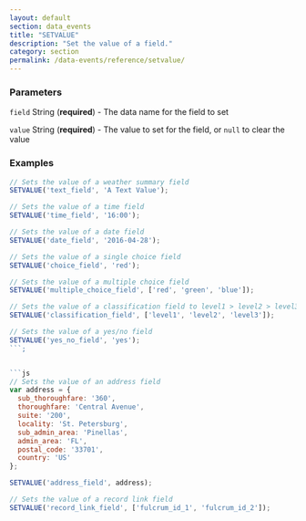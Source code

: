 ```yaml
---
layout: default
section: data_events
title: "SETVALUE"
description: "Set the value of a field."
category: section
permalink: /data-events/reference/setvalue/
---
```


### Parameters

`field` String (__required__) - The data name for the field to set

`value` String (__required__) - The value to set for the field, or `null` to clear the value

### Examples

```js
// Sets the value of a weather summary field
SETVALUE('text_field', 'A Text Value');
```


```js
// Sets the value of a time field
SETVALUE('time_field', '16:00');
```


```js
// Sets the value of a date field
SETVALUE('date_field', '2016-04-28');
```


```js
// Sets the value of a single choice field
SETVALUE('choice_field', 'red');
```


```js
// Sets the value of a multiple choice field
SETVALUE('multiple_choice_field', ['red', 'green', 'blue']);
```


```js
// Sets the value of a classification field to level1 > level2 > level3
SETVALUE('classification_field', ['level1', 'level2', 'level3']);
```


```js
// Sets the value of a yes/no field
SETVALUE('yes_no_field', 'yes');
```;


```js
// Sets the value of an address field
var address = {
  sub_thoroughfare: '360',
  thoroughfare: 'Central Avenue',
  suite: '200',
  locality: 'St. Petersburg',
  sub_admin_area: 'Pinellas',
  admin_area: 'FL',
  postal_code: '33701',
  country: 'US'
};

SETVALUE('address_field', address);
```


```js
// Sets the value of a record link field
SETVALUE('record_link_field', ['fulcrum_id_1', 'fulcrum_id_2']);
```
